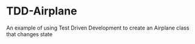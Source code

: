# TDD-Airplane
An example of using Test Driven Development to create an Airplane class that changes state
